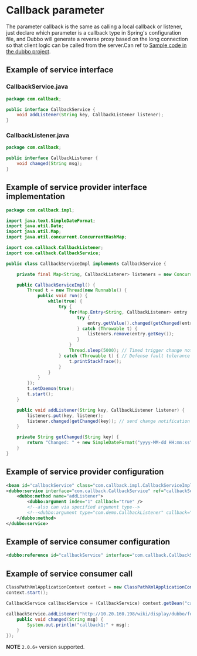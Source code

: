 # Callback parameter

The parameter callback is the same as calling a local callback or listener, just declare which parameter is a callback type in Spring's configuration file, and Dubbo will generate a reverse proxy based on the long connection so that client logic can be called from the server.Can ref to [Sample code in the dubbo project](https://github.com/apache/incubator-dubbo/tree/master/dubbo-test/dubbo-test-examples/src/main/java/com/alibaba/dubbo/examples/cache).

## Example of service interface

### CallbackService.java

```java
package com.callback;

public interface CallbackService {
    void addListener(String key, CallbackListener listener);
}
```

### CallbackListener.java

```java
package com.callback;

public interface CallbackListener {
    void changed(String msg);
}
```
## Example of service provider interface implementation

```java
package com.callback.impl;

import java.text.SimpleDateFormat;
import java.util.Date;
import java.util.Map;
import java.util.concurrent.ConcurrentHashMap;

import com.callback.CallbackListener;
import com.callback.CallbackService;

public class CallbackServiceImpl implements CallbackService {

    private final Map<String, CallbackListener> listeners = new ConcurrentHashMap<String, CallbackListener>();

    public CallbackServiceImpl() {
        Thread t = new Thread(new Runnable() {
            public void run() {
                while(true) {
                    try {
                        for(Map.Entry<String, CallbackListener> entry : listeners.entrySet()){
                           try {
                               entry.getValue().changed(getChanged(entry.getKey()));
                           } catch (Throwable t) {
                               listeners.remove(entry.getKey());
                           }
                        }
                        Thread.sleep(5000); // Timed trigger change notification
                    } catch (Throwable t) { // Defense fault tolerance
                        t.printStackTrace();
                    }
                }
            }
        });
        t.setDaemon(true);
        t.start();
    }

    public void addListener(String key, CallbackListener listener) {
        listeners.put(key, listener);
        listener.changed(getChanged(key)); // send change notification
    }

    private String getChanged(String key) {
        return "Changed: " + new SimpleDateFormat("yyyy-MM-dd HH:mm:ss").format(new Date());
    }
}
```

## Example of service provider configuration

```xml
<bean id="callbackService" class="com.callback.impl.CallbackServiceImpl" />
<dubbo:service interface="com.callback.CallbackService" ref="callbackService" connections="1" callbacks="1000">
    <dubbo:method name="addListener">
        <dubbo:argument index="1" callback="true" />
        <!--also can via specified argument type-->
        <!--<dubbo:argument type="com.demo.CallbackListener" callback="true" />-->
    </dubbo:method>
</dubbo:service>
```

## Example of service consumer configuration

```xml
<dubbo:reference id="callbackService" interface="com.callback.CallbackService" />
```
## Example of service consumer call

```java
ClassPathXmlApplicationContext context = new ClassPathXmlApplicationContext("classpath:consumer.xml");
context.start();

CallbackService callbackService = (CallbackService) context.getBean("callbackService");

callbackService.addListener("http://10.20.160.198/wiki/display/dubbo/foo.bar", new CallbackListener(){
    public void changed(String msg) {
        System.out.println("callback1:" + msg);
    }
});
```

**NOTE** `2.0.6+` version supported.
